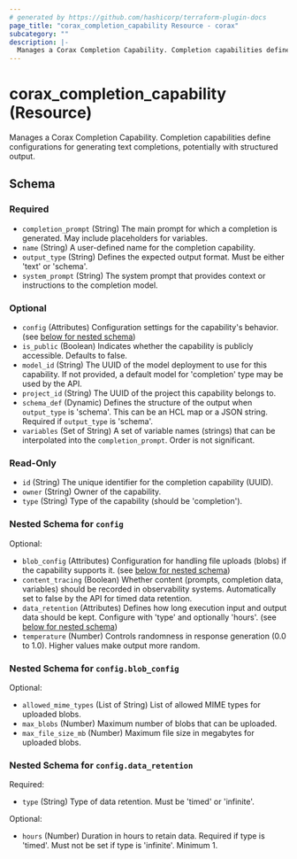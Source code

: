 ```yaml
---
# generated by https://github.com/hashicorp/terraform-plugin-docs
page_title: "corax_completion_capability Resource - corax"
subcategory: ""
description: |-
  Manages a Corax Completion Capability. Completion capabilities define configurations for generating text completions, potentially with structured output.
---
```


# corax_completion_capability (Resource)

Manages a Corax Completion Capability. Completion capabilities define configurations for generating text completions, potentially with structured output.



<!-- schema generated by tfplugindocs -->
## Schema

### Required

- `completion_prompt` (String) The main prompt for which a completion is generated. May include placeholders for variables.
- `name` (String) A user-defined name for the completion capability.
- `output_type` (String) Defines the expected output format. Must be either 'text' or 'schema'.
- `system_prompt` (String) The system prompt that provides context or instructions to the completion model.

### Optional

- `config` (Attributes) Configuration settings for the capability's behavior. (see [below for nested schema](#nestedatt--config))
- `is_public` (Boolean) Indicates whether the capability is publicly accessible. Defaults to false.
- `model_id` (String) The UUID of the model deployment to use for this capability. If not provided, a default model for 'completion' type may be used by the API.
- `project_id` (String) The UUID of the project this capability belongs to.
- `schema_def` (Dynamic) Defines the structure of the output when `output_type` is 'schema'. This can be an HCL map or a JSON string. Required if `output_type` is 'schema'.
- `variables` (Set of String) A set of variable names (strings) that can be interpolated into the `completion_prompt`. Order is not significant.

### Read-Only

- `id` (String) The unique identifier for the completion capability (UUID).
- `owner` (String) Owner of the capability.
- `type` (String) Type of the capability (should be 'completion').

<a id="nestedatt--config"></a>
### Nested Schema for `config`

Optional:

- `blob_config` (Attributes) Configuration for handling file uploads (blobs) if the capability supports it. (see [below for nested schema](#nestedatt--config--blob_config))
- `content_tracing` (Boolean) Whether content (prompts, completion data, variables) should be recorded in observability systems. Automatically set to false by the API for timed data retention.
- `data_retention` (Attributes) Defines how long execution input and output data should be kept. Configure with 'type' and optionally 'hours'. (see [below for nested schema](#nestedatt--config--data_retention))
- `temperature` (Number) Controls randomness in response generation (0.0 to 1.0). Higher values make output more random.

<a id="nestedatt--config--blob_config"></a>
### Nested Schema for `config.blob_config`

Optional:

- `allowed_mime_types` (List of String) List of allowed MIME types for uploaded blobs.
- `max_blobs` (Number) Maximum number of blobs that can be uploaded.
- `max_file_size_mb` (Number) Maximum file size in megabytes for uploaded blobs.


<a id="nestedatt--config--data_retention"></a>
### Nested Schema for `config.data_retention`

Required:

- `type` (String) Type of data retention. Must be 'timed' or 'infinite'.

Optional:

- `hours` (Number) Duration in hours to retain data. Required if type is 'timed'. Must not be set if type is 'infinite'. Minimum 1.
